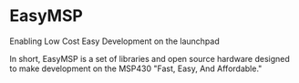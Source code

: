# EasyMSP
Enabling Low Cost Easy Development on the launchpad

In short, EasyMSP is a set of libraries and open source hardware designed to make development on the MSP430 "Fast, Easy, And Affordable." 
